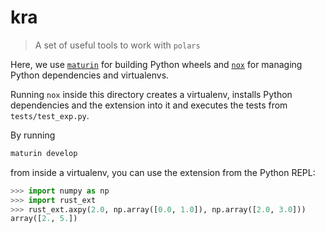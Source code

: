 # kra

> A set of useful tools to work with `polars`

Here, we use [`maturin`][maturin] for building Python wheels and
[`nox`][nox] for managing Python dependencies and virtualenvs.

Running `nox` inside this directory creates a virtualenv,
installs Python dependencies and the extension into it
and executes the tests from `tests/test_exp.py`.

By running
```bash
maturin develop
```
from inside a virtualenv, you can use the extension from
the Python REPL:

```python
>>> import numpy as np
>>> import rust_ext
>>> rust_ext.axpy(2.0, np.array([0.0, 1.0]), np.array([2.0, 3.0]))
array([2., 5.])
```

[maturin]: https://github.com/PyO3/maturin
[nox]: https://github.com/theacodes/nox
